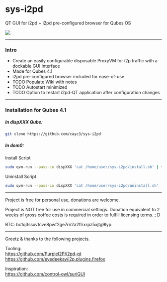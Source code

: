 # sys-i2pd
QT GUI for i2pd + i2pd pre-configured browser for Qubes OS

![](https://github.com/cayc3/sys-i2pd/blob/main/mask.ico)

-------------

### Intro

- Create an easily configurable disposable ProxyVM for i2p traffic with a dockable GUI Interface
- Made for Qubes 4.1
- i2pd pre-configured browser included for ease-of-use 
- TODO Populate Wiki with notes
- TODO Autostart minimized
- TODO Option to restart i2pd-QT application after configuration changes

-------------

### Installation for Qubes 4.1

##### In dispXXX Qube:

```sh
git clone https://github.com/cayc3/sys-i2pd
```

##### In dom0:

Install Script

```sh
sudo qvm-run --pass-io dispXXX 'cat /home/user/sys-i2pd/install.sh' | tee -a sys-i2pd-install.sh >& /dev/null; chmod +x sys-i2pd-install.sh; sudo ./sys-i2pd-install.sh
```

Uninstall Script

```sh
sudo qvm-run --pass-io dispXXX 'cat /home/user/sys-i2pd/uninstall.sh' | tee -a sys-i2pd-uninstall.sh >& /dev/null; chmod +x sys-i2pd-uninstall.sh; sudo ./sys-i2pd-uninstall.sh; rm sys-i2pd-uninstall.sh
```

-------------

Project is free for personal use, donations are welcome.

Project is NOT free for use in commercial settings. Donation equivalent to 2
weeks of gross coffee costs is required in order to fulfill licensing terms. ; D

BTC: bc1q3ssxvtcve8pwf2ge7rn2a2flrxrpz5xjtg9lyp

-------------

Greetz & thanks to the following projects.

Tooling:  
https://github.com/PurpleI2P/i2pd-qt  
https://github.com/eyedeekay/i2p.plugins.firefox  

Inspiration:  
https://github.com/control-owl/suriGUI  

